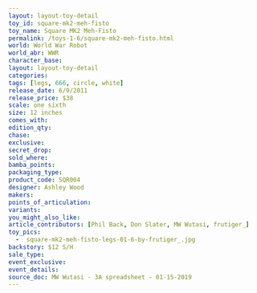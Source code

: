 ```yaml
---
layout: layout-toy-detail 
toy_id: square-mk2-meh-fisto
toy_name: Square MK2 Meh-Fisto
permalink: /toys-1-6/square-mk2-meh-fisto.html
world: World War Robot
world_abr: WWR
character_base: 
layout: layout-toy-detail
categories: 
tags: [legs, 666, circle, white]
release_date: 6/9/2011
release_price: $38 
scale: one sixth
size: 12 inches
comes_with: 
edition_qty: 
chase: 
exclusive: 
secret_drop: 
sold_where: 
bamba_points: 
packaging_type: 
product_code: SQR004
designer: Ashley Wood
makers: 
points_of_articulation: 
variants: 
you_might_also_like: 
article_contributors: [Phil Back, Don Slater, MW Wutasi, frutiger_]
toy_pics: 
  -  square-mk2-meh-fisto-legs-01-6-by-frutiger_.jpg
backstory: $12 S/H
sale_type: 
event_exclusive: 
event_details: 
source_doc: MW Wutasi - 3A spreadsheet - 01-15-2019
---
```

